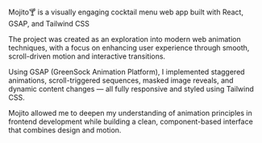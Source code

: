 Mojito🍸 is a visually engaging cocktail menu web app built with React, GSAP, and Tailwind CSS

The project was created as an exploration into modern web animation techniques, with a focus on enhancing user experience through smooth, scroll-driven motion and interactive transitions.

Using GSAP (GreenSock Animation Platform), I implemented staggered animations, scroll-triggered sequences, masked image reveals, and dynamic content changes — all fully responsive and styled using Tailwind CSS.

Mojito allowed me to deepen my understanding of animation principles in frontend development while building a clean, component-based interface that combines design and motion.
